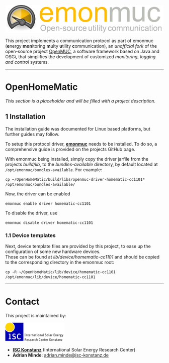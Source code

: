 ![emonmuc header](doc/img/emonmuc-logo.png)

This project implements a communication protocol as part of emonmuc (**e**nergy **mon**itoring **m**ulty **u**tility **c**ommunication), an *unofficial fork* of the open-source project [OpenMUC](https://www.openmuc.org/), a software framework based on Java and OSGi, that simplifies the development of customized *monitoring, logging and control* systems.


----------

# OpenHomeMatic

*This section is a placeholder and will be filled with a project description.*


## 1 Installation

The installation guide was documented for Linux based platforms, but further guides may follow.

To setup this protocol driver, **[emonmuc](https://github.com/isc-konstanz/emonmuc/)** needs to be installed. To do so, a comprehensive guide is provided on the projects GitHub page.

With emonmuc being installed, simply copy the driver jarfile from the projects *build/lib*, to the *bundles-available* directory, by default located at `/opt/emonmuc/bundles-available`. For example:

~~~
cp ~/OpenHomeMatic/build/libs/openmuc-driver-homematic-cc1101* /opt/emonmuc/bundles-available/
~~~

Now, the driver can be enabled

~~~
emonmuc enable driver homematic-cc1101
~~~

To disable the driver, use

~~~
emonmuc disable driver homematic-cc1101
~~~


### 1.1 Device templates

Next, device template files are provided by this project, to ease up the configuration of some new hardware devices.  
Those can be found at *lib/device/homematic-cc1101* and should be copied to the corresponding directory in the emonmuc root:

~~~
cp -R ~/OpenHomeMatic/lib/device/homematic-cc1101 /opt/emonmuc/lib/device/homematic-cc1101
~~~


----------

# Contact

This project is maintained by:

![ISC logo](doc/img/isc-logo.png)

- **[ISC Konstanz](http://isc-konstanz.de/)** (International Solar Energy Research Center)
- **Adrian Minde**: adrian.minde@isc-konstanz.de
